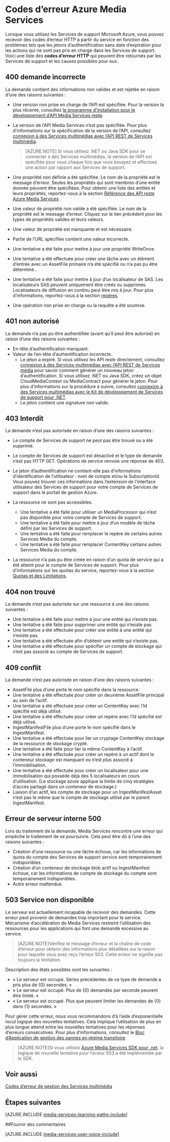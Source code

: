 <properties
    pageTitle="Les codes d’erreur Azure Media Services | Microsoft Azure"
    description="La rubrique fournit une vue d’ensemble des codes d’erreur Azure Media Services."
    authors="Juliako"
    manager="erikre"
    editor=""
    services="media-services"
    documentationCenter=""/>

<tags
    ms.service="media-services"
    ms.workload="media"
    ms.tgt_pltfrm="na"
    ms.devlang="na"
    ms.topic="article"
    ms.date="10/25/2016" 
    ms.author="juliako"/>

# <a name="azure-media-services-error-codes"></a>Codes d’erreur Azure Media Services

Lorsque vous utilisez les Services de support Microsoft Azure, vous pouvez recevoir des codes d’erreur HTTP à partir du service en fonction des problèmes tels que les jetons d’authentification sans date d’expiration pour les actions qui ne sont pas pris en charge dans les Services de support. Voici une liste des **codes d’erreur HTTP** qui peuvent être retournés par les Services de support et les causes possibles pour eux.  
  
## <a name="400-bad-request"></a>400 demande incorrecte

La demande contient des informations non valides et est rejetée en raison d’une des raisons suivantes :

- Une version non prise en charge de l’API est spécifiée. Pour la version la plus récente, consultez [le programme d’installation pour le développement d’API Media Services reste](media-services-rest-how-to-use.md).
- La version de l’API Media Services n’est pas spécifiée. Pour plus d’informations sur la spécification de la version de l’API, consultez [connexion à des Services multimédias avec l’API REST de Services multimédia](media-services-rest-connect-programmatically.md). 
   
    >[AZURE.NOTE] Si vous utilisez .NET ou Java SDK pour se connecter à des Services multimédias, la version de l’API est spécifiée pour vous chaque fois que vous essayez et effectuez une action par rapport aux Services de support.
- Une propriété non définie a été spécifiée. Le nom de la propriété est le message d’erreur. Seules les propriétés qui sont membres d’une entité donnée peuvent être spécifiées. Pour obtenir une liste des entités et leurs propriétés, reportez-vous à la section [Référence des API reste Azure Media Services](http://msdn.microsoft.com/library/azure/hh973617.aspx) .
- Une valeur de propriété non valide a été spécifiée. Le nom de la propriété est le message d’erreur. Cliquez sur le lien précédent pour les types de propriétés valides et leurs valeurs.
- Une valeur de propriété est manquante et est nécessaire.
- Partie de l’URL spécifiée contient une valeur incorrecte.
- Une tentative a été faite pour mettre à jour une propriété WriteOnce.
- Une tentative a été effectuée pour créer une tâche avec un élément d’entrée avec un AssetFile primaire n’a été spécifié ou n’a pas pu être déterminé..
- Une tentative a été faite pour mettre à jour d’un localisateur de SAS. Les localisateurs SAS peuvent uniquement être créés ou supprimés. Localisateurs de diffusion en continu peut être mis à jour. Pour plus d’informations, reportez-vous à la section [repères](http://msdn.microsoft.com/library/azure/hh974308.aspx).
- Une opération non prise en charge ou la requête a été soumise. 

## <a name="401-unauthorized"></a>401 non autorisé

La demande n’a pas pu être authentifiée (avant qu’il peut être autorisé) en raison d’une des raisons suivantes :

- En-tête d’authentification manquant.
- Valeur de l’en-tête d’authentification incorrecte.
    - Le jeton a expiré. Si vous utilisez les API reste directement, consultez [connexion à des Services multimédias avec l’API REST de Services média](media-services-rest-connect_programmatically.md) pour savoir comment générer un nouveau jeton d’authentification. Si vous utilisez .NET ou Java SDK, créez un objet CloudMediaContext ou MediaContract pour générer le jeton. Pour plus d’informations sur la procédure à suivre, consultez [connexion à des Services multimédias avec le Kit de développement de Services de support pour .NET](media-services-dotnet-connect-programmatically.md).
    - Le jeton contient une signature non valide.</li></ul></li></ul>

## <a name="403-forbidden"></a>403 Interdit

La demande n’est pas autorisée en raison d’une des raisons suivantes :

- Le compte de Services de support ne peut pas être trouvé ou a été supprimé.
- Le compte de Services de support est désactivé et le type de demande n’est pas HTTP GET. Opérations de service renvoie une réponse de 403.
- Le jeton d’authentification ne contient-elle pas d’informations d’identification de l’utilisateur : nom de compte et/ou le SubscriptionId. Vous pouvez trouver ces informations dans l’extension de l’interface utilisateur des Services de support pour votre compte de Services de support dans le portail de gestion Azure.
- La ressource ne sont pas accessibles.
    - Une tentative a été faite pour utiliser un MediaProcessor qui n’est pas disponible pour votre compte de Services de support.
    - Une tentative a été faite pour mettre à jour d’un modèle de tâche défini par les Services de support.
    - Une tentative a été faite pour remplacer le repère de certains autres Services Media du compte.
    - Une tentative a été faite pour remplacer ContentKey certains autres Services Media du compte.

- La ressource n’a pas pu être créée en raison d’un quota de service qui a été atteint pour le compte de Services de support. Pour plus d’informations sur les quotas du service, reportez-vous à la section [Quotas et des Limitations](media-services-quotas-and-limitations.md).

## <a name="404-not-found"></a>404 non trouvé

La demande n’est pas autorisée sur une ressource à une des raisons suivantes :

- Une tentative a été faite pour mettre à jour une entité qui n’existe pas.
- Une tentative a été faite pour supprimer une entité qui n’existe pas.
- Une tentative a été effectuée pour créer une entité à une entité qui n’existe pas.
- Une tentative a été effectuée afin d’obtenir une entité qui n’existe pas.
- Une tentative a été effectuée pour spécifier un compte de stockage qui n’est pas associé au compte de Services de support.  

## <a name="409-conflict"></a>409 conflit

La demande n’est pas autorisée en raison d’une des raisons suivantes :

- AssetFile plus d’une porte le nom spécifié dans la ressource.
- Une tentative a été effectuée pour créer un deuxième AssetFile principal au sein de l’actif.
- Une tentative a été effectuée pour créer un ContentKey avec l’Id spécifié est déjà utilisé.
- Une tentative a été effectuée pour créer un repère avec l’Id spécifié est déjà utilisé.
- IngestManifestFile plus d’une porte le nom spécifié dans le IngestManifest.
- Une tentative a été effectuée pour lier un cryptage ContentKey stockage de la ressource de stockage crypté.
- Une tentative a été faite pour lier la même ContentKey à l’actif.
- Une tentative a été effectuée pour créer un repère à un actif dont le conteneur stockage est manquant ou n’est plus associé à l’immobilisation.
- Une tentative a été effectuée pour créer un localisateur pour une immobilisation qui possède déjà des 5 localisateurs en cours d’utilisation. (Le stockage azure applique la limite de cinq stratégies d’accès partagé dans un conteneur de stockage.)
- Liaison d’un actif, les compte de stockage pour un IngestManifestAsset n’est pas le même que le compte de stockage utilisé par le parent IngestManifest.  

## <a name="500-internal-server-error"></a>Erreur de serveur interne 500

Lors du traitement de la demande, Media Services rencontre une erreur qui empêche le traitement de se poursuivre. Cela peut être dû à l’une des raisons suivantes :

- Création d’une ressource ou une tâche échoue, car les informations de quota du compte des Services de support service sont temporairement indisponibles.
- Création d’un conteneur de stockage blob actif ou IngestManifest échoue, car les informations de compte de stockage du compte sont temporairement indisponibles.
- Autre erreur inattendue. 

## <a name="503-service-unavailable"></a>503 Service non disponible

Le serveur est actuellement incapable de recevoir des demandes. Cette erreur peut provenir de demandes trop important pour le service. Mécanisme d’accélération de Media Services restreint l’utilisation des ressources pour les applications qui font une demande excessive au service.

>[AZURE.NOTE]Vérifiez le message d’erreur et la chaîne de code d’erreur pour obtenir des informations plus détaillées sur la raison pour laquelle vous avez reçu l’erreur 503. Cette erreur ne signifie pas toujours la limitation.

Description des états possibles sont les suivantes :

- « Le serveur est occupé. Séries précédentes de ce type de demande a pris plus de {0} secondes. »
- « Le serveur est occupé. Plus de {0} demandes par seconde peuvent être limité. »
- « Le serveur est occupé. Plus que peuvent limiter les demandes de {0} dans {1} secondes. »

Pour gérer cette erreur, nous vous recommandons d’à l’aide d’exponentielle recul logique des nouvelles tentatives. Cela implique l’utilisation de plus en plus longue attend entre les nouvelles tentatives pour les réponses d’erreurs consécutives.  Pour plus d’informations, consultez le [Bloc d’Application de gestion des pannes en régime transitoire](https://msdn.microsoft.com/library/hh680905.aspx). 

>[AZURE.NOTE]Si vous utilisez [Azure Media Services SDK pour .net](https://github.com/Azure/azure-sdk-for-media-services/tree/master), la logique de nouvelle tentative pour l’erreur 503 a été implémentée par le SDK.  
  
## <a name="see-also"></a>Voir aussi  

[Codes d’erreur de gestion des Services multimédia](http://msdn.microsoft.com/library/windowsazure/dn167016.aspx)

## <a name="next-steps"></a>Étapes suivantes

[AZURE.INCLUDE [media-services-learning-paths-include](../../includes/media-services-learning-paths-include.md)]

##<a name="provide-feedback"></a>Fournir des commentaires

[AZURE.INCLUDE [media-services-user-voice-include](../../includes/media-services-user-voice-include.md)]
